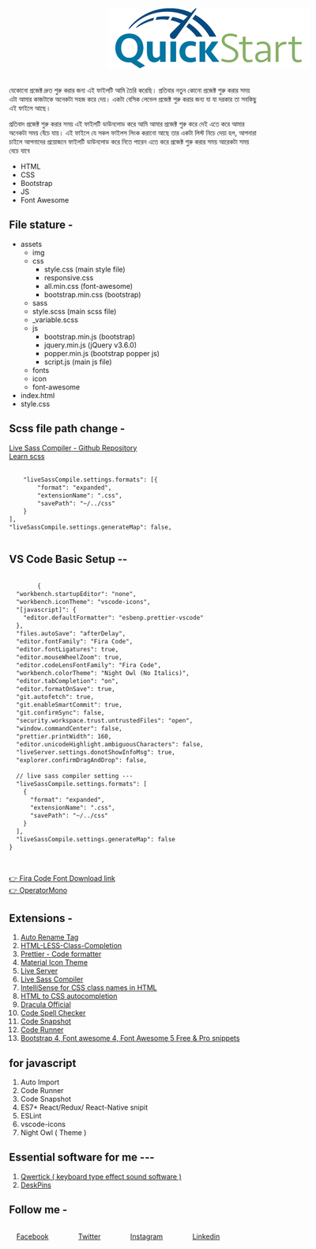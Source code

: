 <div style="text-align:center; margin:10px auto;">
    <img style="margin-left:200px ;" src="./assets/img/download.png" alt="">
    <br><br>
</div>
<p>
    যেকোনো প্রজেক্ট দ্রুত শুরু করার জন্য এই ফাইলটি আমি তৈরি করেছি। প্রতিবার নতুন কোনো প্রজেক্ট শুরু করার সময় এটা আমার কাজটাকে অনেকটা সহজ করে দেয়। একটা বেসিক লেভেল প্রজেক্ট শুরু করার জন্য যা যা দরকার তা সবকিছু এই ফাইলে আছে।
</p>
<p>
    প্রতিবাদ প্রজেক্ট শুরু করার সময় এই ফাইলটি ডাউনলোড করে আমি আমার প্রজেক্ট শুরু করে দেই এতে করে আমার অনেকটা সময় বেঁচে যায়। এই ফাইলে যে সকল ফাইলস লিংক করানো আছে তার একটা লিস্ট নিচে দেয়া হল, আপনারা চাইলে আপনাদের প্রয়োজনে ফাইলটি ডাউনলোড করে নিতে পারেন এতে করে প্রজেক্ট শুরু করার সময় আরেকটা সময় বেচে যাবে
</p>


<ul>
    <li>HTML</li>
    <li>CSS</li>
    <li>Bootstrap</li>
    <li>JS</li>
    <li>Font Awesome</li>
</ul>

## File stature -

<ul>
    <li>assets
        <ul>
            <li>img</li>
            <li>css
                <ul>
                    <li>style.css (main style file)</li>
                    <li>responsive.css</li>
                    <li>all.min.css (font-awesome)</li>
                    <li>bootstrap.min.css (bootstrap)</li>
                </ul>
            </li>
            <li>sass
                <li>style.scss (main scss file)</li>
                <li>_variable.scss </li>
            </li>
            <li>js
                <ul>
                    <li>bootstrap.min.js (bootstrap)</li>
                    <li>jquery.min.js (jQuery v3.6.0)</li>
                    <li>popper.min.js (bootstrap popper js)</li>
                    <li>script.js (main js file)</li>
                </ul>
            </li>
            <li>fonts</li>
            <li>icon</li>
            <li>font-awesome</li>
        </ul>
    </li>
    <li>index.html</li>
    <li>style.css</li>
</ul>


## Scss file path change - 

<a href="https://github.com/glenn2223/vscode-live-sass-compiler" target="_blank">Live Sass Compiler - Github Repository</a> <br> 
<a href="https://www.w3schools.com/sass/default.php" target="_blank">Learn scss</a>
<pre>
<code>
    "liveSassCompile.settings.formats": [{
        "format": "expanded",
        "extensionName": ".css",
        "savePath": "~/../css"
    }
],
"liveSassCompile.settings.generateMap": false,
</code>
</pre>




## VS Code Basic Setup --

<pre>
    <code>
        {
  "workbench.startupEditor": "none",
  "workbench.iconTheme": "vscode-icons",
  "[javascript]": {
    "editor.defaultFormatter": "esbenp.prettier-vscode"
  },
  "files.autoSave": "afterDelay",
  "editor.fontFamily": "Fira Code",
  "editor.fontLigatures": true,
  "editor.mouseWheelZoom": true,
  "editor.codeLensFontFamily": "Fira Code",
  "workbench.colorTheme": "Night Owl (No Italics)",
  "editor.tabCompletion": "on",
  "editor.formatOnSave": true,
  "git.autofetch": true,
  "git.enableSmartCommit": true,
  "git.confirmSync": false,
  "security.workspace.trust.untrustedFiles": "open",
  "window.commandCenter": false,
  "prettier.printWidth": 160,
  "editor.unicodeHighlight.ambiguousCharacters": false,
  "liveServer.settings.donotShowInfoMsg": true,
  "explorer.confirmDragAndDrop": false,

  // live sass compiler setting ---
  "liveSassCompile.settings.formats": [
    {
      "format": "expanded",
      "extensionName": ".css",
      "savePath": "~/../css"
    }
  ],
  "liveSassCompile.settings.generateMap": false
}

    </code>
</pre>

<a href="https://fonts.google.com/specimen/Fira+Code" target="_blank">👉 Fira Code Font Download link </a> <br>
<a href="https://github.com/developer-zahir/vs-code-font" target="_blank">👉 OperatorMono </a>


## Extensions -

<ol>
    <li><a href="https://marketplace.visualstudio.com/items?itemName=formulahendry.auto-rename-tag" target="_blank">Auto Rename Tag</a></li>
    <li><a href="https://marketplace.visualstudio.com/items?itemName=wangkechun.html-less-class-completion" target="_blank">HTML-LESS-Class-Completion</a></li>
    <li><a href="https://marketplace.visualstudio.com/items?itemName=esbenp.prettier-vscode" target="_blank">Prettier - Code formatter</a></li>
    <li><a href="https://marketplace.visualstudio.com/items?itemName=PKief.material-icon-theme" target="_blank">Material Icon Theme</a></li>
    <li><a href="https://marketplace.visualstudio.com/items?itemName=ritwickdey.LiveServer" target="_blank">Live Server</a></li>
    <li><a href="https://marketplace.visualstudio.com/items?itemName=glenn2223.live-sass" target="_blank">Live Sass Compiler</a></li>
    <li><a href="https://marketplace.visualstudio.com/items?itemName=Zignd.html-css-class-completion" target="_blank">IntelliSense for CSS class names in HTML</a></li>
    <li><a href="https://marketplace.visualstudio.com/items?itemName=solnurkarim.html-to-css-autocompletion" target="_blank">HTML to CSS autocompletion</a></li>
    <li><a href="https://marketplace.visualstudio.com/items?itemName=dracula-theme.theme-dracula" target="_blank">Dracula Official</a></li>
    <li><a href="https://marketplace.visualstudio.com/items?itemName=streetsidesoftware.code-spell-checker" target="_blank">Code Spell Checker</a></li>
    <li><a href="https://marketplace.visualstudio.com/items?itemName=robertz.code-snapshot" target="_blank">Code Snapshot</a></li>
    <li><a href="https://marketplace.visualstudio.com/items?itemName=formulahendry.code-runner" target="_blank">Code Runner</a></li>
    <li><a href="https://marketplace.visualstudio.com/items?itemName=thekalinga.bootstrap4-vscode" target="_blank">Bootstrap 4, Font awesome 4, Font Awesome 5 Free & Pro snippets</a></li>
</ol>

## for javascript
<ol>
   <li>Auto Import</li> 
   <li>Code Runner </li> 
   <li>Code Snapshot </li> 
   <li>ES7+ React/Redux/ React-Native snipit </li> 
   <li>ESLint </li> 
   <li>vscode-icons</li> 
   <li>Night Owl ( Theme )</li> 
</ol>


## Essential software for me --- 
<ol>
    <li><a href="http://www.nattyware.com/qwertick.php" target="_blank">Qwertick ( keyboard type effect sound software )</a></li>
     <li><a href="https://www.google.com/search?sxsrf=APwXEdd90EgQv0mW5vtYw1bMSiJsmpej1g:1687609238170&q=desktop+pin&sa=X&ved=2ahUKEwjyoaSp8tv_AhVHS2wGHbG_AukQ7xYoAHoECA0QAQ&biw=1920&bih=890&dpr=1" target="_blank">DeskPins </a></li>
</ol>






## Follow me - 

<div style=" display: flex; gap: 30px;">
    <span style="display:inline-block; margin:15px;"><a href="https://www.facebook.com/developerzahir/" target="_blank">Facebook </a></span>
    <span style="display:inline-block; margin:15px;"><a href="https://twitter.com/developerzahir" target="_blank">Twitter </a></span>
    <span style="display:inline-block; margin:15px;"><a href="https://www.instagram.com/developer_zahir" target="_blank">Instagram </a></span>
    <span style="display:inline-block; margin:15px;"><a href="https://www.linkedin.com/in/developer-zahir/" target="_blank">Linkedin </a></span>
</div>
